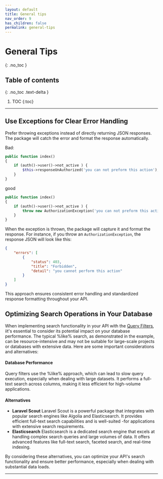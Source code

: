 ```yaml
---
layout: default
title: General tips
nav_order: 9
has_children: false
permalink: general-tips
---
```

# General Tips
{: .no_toc }

## Table of contents
{: .no_toc .text-delta }

1. TOC
{:toc}

---

## Use Exceptions for Clear Error Handling
Prefer throwing exceptions instead of directly returning JSON responses. The package will catch the error and format the response automatically.

Bad:

```php
public function index()
{
    if (auth()->user()->not_active ) {
        $this->responseUnAuthorized('you can not preform this action');
    } 
}
```
good

```php
public function index()
{
    if (auth()->user()->not_active ) {
        throw new AuthorizationException('you can not preform this action');
    } 
}
```
When the exception is thrown, the package will capture it and format the response. For instance, if you throw an `AuthorizationException`, the response JSON will look like this:
```json
{
    "errors": [
        {
            "status": 403,
            "title": "Forbidden",
            "detail": "you cannot perform this action"
        }
    ]
}
```
This approach ensures consistent error handling and standardized response formatting throughout your API.

## Optimizing Search Operations in Your Database

When implementing search functionality in your API with the [Query Filters](https://laravelapitoolkit.com/filters), iit's essential to consider its potential impact on your database performance. The typical %like% search, as demonstrated in the example, can be resource-intensive and may not be suitable for large-scale projects or databases with extensive data. Here are some important considerations and alternatives:
#### Database Performance
Query filters use the %like% approach, which can lead to slow query execution, especially when dealing with large datasets. It performs a full-text search across columns, making it less efficient for high-volume applications.
#### Alternatives
- **Laravel Scout** Laravel Scout is a powerful package that integrates with popular search engines like Algolia and Elasticsearch. It provides efficient full-text search capabilities and is well-suited -for applications with extensive search requirements.
- **Elasticsearch** Elasticsearch is a dedicated search engine that excels at handling complex search queries and large volumes of data. It offers advanced features like full-text search, faceted search, and real-time indexing.

By considering these alternatives, you can optimize your API's search functionality and ensure better performance, especially when dealing with substantial data loads.

----
